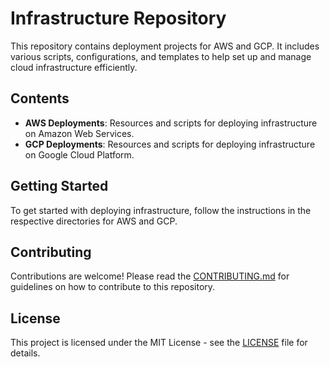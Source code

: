 # Infrastructure Repository

This repository contains deployment projects for AWS and GCP. It includes various scripts, configurations, and templates to help set up and manage cloud infrastructure efficiently.

## Contents

- **AWS Deployments**: Resources and scripts for deploying infrastructure on Amazon Web Services.
- **GCP Deployments**: Resources and scripts for deploying infrastructure on Google Cloud Platform.

## Getting Started

To get started with deploying infrastructure, follow the instructions in the respective directories for AWS and GCP.

## Contributing

Contributions are welcome! Please read the [CONTRIBUTING.md](CONTRIBUTING.md) for guidelines on how to contribute to this repository.

## License

This project is licensed under the MIT License - see the [LICENSE](LICENSE) file for details.